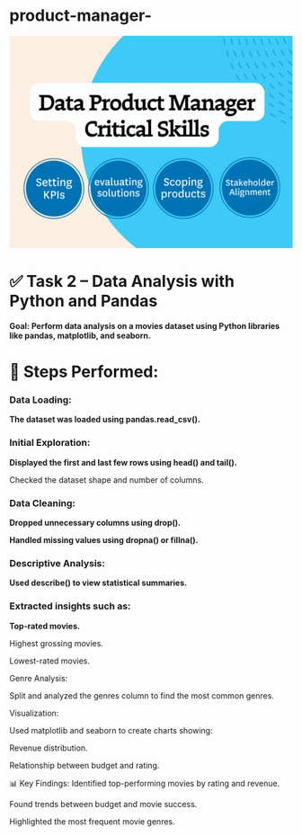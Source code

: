 # product-manager-
![product-manager](https://github.com/muhamedhateem/product-manager-/blob/53c23ad728804969bf5047cac621d2d0feb2e66e/7-Steps-to-Data-Warehouse-Testing-3-1024x768.png)

# ✅ Task 2 – Data Analysis with Python and Pandas
**Goal:
Perform data analysis on a movies dataset using Python libraries like pandas, matplotlib, and seaborn.**

# 📌 Steps Performed:
### Data Loading:

**The dataset was loaded using pandas.read_csv().**

### Initial Exploration:

**Displayed the first and last few rows using head() and tail().**

Checked the dataset shape and number of columns.

### Data Cleaning:

**Dropped unnecessary columns using drop().**

 **Handled missing values using dropna() or fillna().** 

### Descriptive Analysis:

**Used describe() to view statistical summaries.**

### Extracted insights such as:

**Top-rated movies.**

Highest grossing movies.

Lowest-rated movies.

Genre Analysis:

Split and analyzed the genres column to find the most common genres.

Visualization:

Used matplotlib and seaborn to create charts showing:

Revenue distribution.

Relationship between budget and rating.

📊 Key Findings:
Identified top-performing movies by rating and revenue.

Found trends between budget and movie success.

Highlighted the most frequent movie genres.
